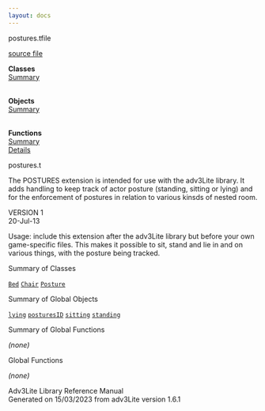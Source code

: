 ```yaml
---
layout: docs
---
```

<span class="title">postures.t</span><span class="type">file</span>

[source file](../source/postures.t.html)

**Classes**  
[Summary](#_ClassSummary_)  
 

**Objects**  
[Summary](#_ObjectSummary_)  
 

**Functions**  
[Summary](#_FunctionSummary_)  
[Details](#_Functions_)



postures.t

The POSTURES extension is intended for use with the adv3Lite library. It
adds handling to keep track of actor posture (standing, sitting or
lying) and for the enforcement of postures in relation to various kinsds
of nested room.

VERSION 1  
20-Jul-13

Usage: include this extension after the adv3Lite library but before your
own game-specific files. This makes it possible to sit, stand and lie in
and on various things, with the posture being tracked.



<span id="_ClassSummary_"></span>



<span class="hdln">Summary of Classes</span>  



[`Bed`](../object/Bed.html) [`Chair`](../object/Chair.html) [`Posture`](../object/Posture.html)
<span id="_ObjectSummary_"></span>



<span class="hdln">Summary of Global Objects</span>  



[`lying`](../object/lying.html) [`posturesID`](../object/posturesID.html) [`sitting`](../object/sitting.html) [`standing`](../object/standing.html)
<span id="FunctionSummary_"></span>



<span class="hdln">Summary of Global Functions</span>  



*(none)* <span id="_Functions_"></span>



<span class="hdln">Global Functions</span>  



*(none)*



Adv3Lite Library Reference Manual  
Generated on 15/03/2023 from adv3Lite version 1.6.1



